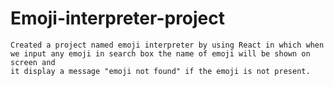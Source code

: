 # Emoji-interpreter-project

    Created a project named emoji interpreter by using React in which when we input any emoji in search box the name of emoji will be shown on screen and 
    it display a message "emoji not found" if the emoji is not present.
